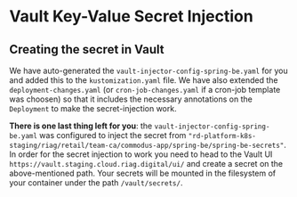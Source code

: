 # Vault Key-Value Secret Injection

## Creating the secret in Vault

We have auto-generated the `vault-injector-config-spring-be.yaml` for you and added this to the `kustomization.yaml` file.
We have also extended the `deployment-changes.yaml` (or `cron-job-changes.yaml` if a cron-job template was choosen) so that it includes the necessary annotations on the `Deployment` to make the secret-injection work.

**There is one last thing left for you**: the `vault-injector-config-spring-be.yaml` was configured to inject the secret from
`"rd-platform-k8s-staging/riag/retail/team-ca/commodus-app/spring-be/spring-be-secrets"`. In order for the secret injection to work you need to head to the Vault UI `https://vault.staging.cloud.riag.digital/ui/` and create a secret on the above-mentioned path. Your secrets will be mounted in the filesystem of your container under the path `/vault/secrets/`.
